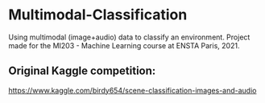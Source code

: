 # Multimodal-Classification
Using multimodal (image+audio) data to classify an environment. Project made for the MI203 - Machine Learning course at ENSTA Paris, 2021.

## Original Kaggle competition:
https://www.kaggle.com/birdy654/scene-classification-images-and-audio
